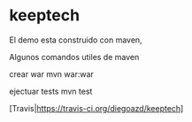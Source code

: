 # keeptech
El demo esta construido con maven,

Algunos comandos utiles de maven

crear war
  mvn war:war
  
ejectuar tests
  mvn test

[Travis|https://travis-ci.org/diegoazd/keeptech]
